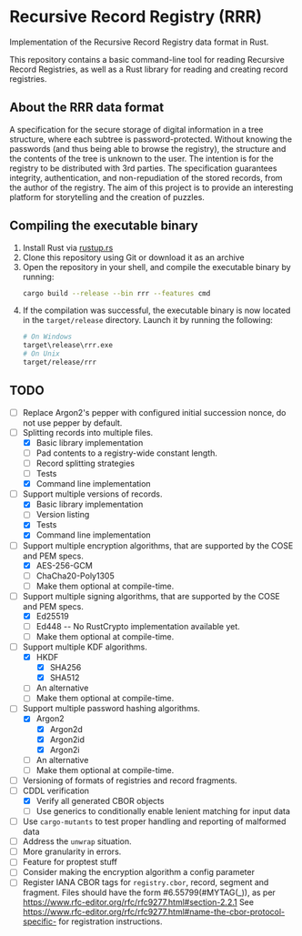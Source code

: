 # Recursive Record Registry (RRR)
Implementation of the Recursive Record Registry data format in Rust.

This repository contains a basic command-line tool for reading Recursive Record Registries, as well as a Rust library for reading and creating record registries.

## About the RRR data format
A specification for the secure storage of digital information in a tree structure, where each subtree is password-protected.
Without knowing the passwords (and thus being able to browse the registry), the structure and the contents of the tree is unknown to the user.
The intention is for the registry to be distributed with 3rd parties.
The specification guarantees integrity, authentication, and non-repudiation of the stored records, from the author of the registry.
The aim of this project is to provide an interesting platform for storytelling and the creation of puzzles.

## Compiling the executable binary
1. Install Rust via [rustup.rs](https://rustup.rs/)
2. Clone this repository using Git or download it as an archive
3. Open the repository in your shell, and compile the executable binary by running:
    ```sh
    cargo build --release --bin rrr --features cmd
    ```
4. If the compilation was successful, the executable binary is now located in the `target/release` directory.
Launch it by running the following:
    ```sh
    # On Windows
    target\release\rrr.exe
    # On Unix
    target/release/rrr
    ```

## TODO
* [ ] Replace Argon2's pepper with configured initial succession nonce, do not use pepper by default.
* [ ] Splitting records into multiple files.
    * [x] Basic library implementation
    * [ ] Pad contents to a registry-wide constant length.
    * [ ] Record splitting strategies
    * [ ] Tests
    * [x] Command line implementation
* [ ] Support multiple versions of records.
    * [x] Basic library implementation
    * [ ] Version listing
    * [x] Tests
    * [x] Command line implementation
* [ ] Support multiple encryption algorithms, that are supported by the COSE and PEM specs.
    * [x] AES-256-GCM
    * [ ] ChaCha20-Poly1305
    * [ ] Make them optional at compile-time.
* [ ] Support multiple signing algorithms, that are supported by the COSE and PEM specs.
    * [x] Ed25519
    * [ ] Ed448 -- No RustCrypto implementation available yet.
    * [ ] Make them optional at compile-time.
* [ ] Support multiple KDF algorithms.
    * [x] HKDF
        * [x] SHA256
        * [x] SHA512
    * [ ] An alternative
    * [ ] Make them optional at compile-time.
* [ ] Support multiple password hashing algorithms.
    * [x] Argon2
        * [x] Argon2d
        * [x] Argon2id
        * [x] Argon2i
    * [ ] An alternative
    * [ ] Make them optional at compile-time.
* [ ] Versioning of formats of registries and record fragments.
* [ ] CDDL verification
    * [x] Verify all generated CBOR objects
    * [ ] Use generics to conditionally enable lenient matching for input data
* [ ] Use `cargo-mutants` to test proper handling and reporting of malformed data
* [ ] Address the `unwrap` situation.
* [ ] More granularity in errors.
* [ ] Feature for proptest stuff
* [ ] Consider making the encryption algorithm a config parameter
* [ ] Register IANA CBOR tags for `registry.cbor`, record, segment and fragment. Files should have the
      form #6.55799(#MYTAG(_)), as per https://www.rfc-editor.org/rfc/rfc9277.html#section-2.2.1
      See https://www.rfc-editor.org/rfc/rfc9277.html#name-the-cbor-protocol-specific- for
      registration instructions.

